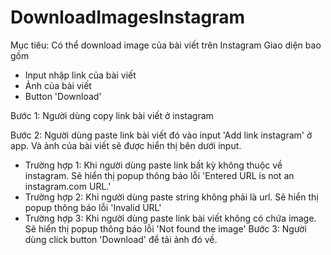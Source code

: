 # DownloadImagesInstagram
Mục tiêu: Có thể download image của bài viết trên Instagram
Giao diện bao gồm
- Input nhập link của bài viết
- Ảnh của bài viết
- Button 'Download'

Bước 1: Người dùng copy link bài viết ở instagram

Bước 2: Người dùng paste link bài viết đó vào input 'Add link instagram' ở app. Và ảnh của bài viết sẽ được hiển thị bên dưới input.
  - Trường hợp 1: Khi người dùng paste link bất kỳ không thuộc về instagram. Sẽ hiển thị popup thông báo lỗi 'Entered URL is not an instagram.com URL.' 
  - Trường hợp 2: Khi người dùng paste string không phải là url.  Sẽ hiển thị popup thông báo lỗi 'Invalid URL'
  -  Trường hợp 3: Khi người dùng paste link bài viết không có chứa image.  Sẽ hiển thị popup thông báo lỗi 'Not found the image'
Bước 3: Người dùng click button 'Download' để tải ảnh đó về.